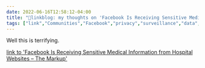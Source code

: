 ```yaml
---
date: 2022-06-16T12:58:12-04:00
title: "🔗linkblog: my thoughts on 'Facebook Is Receiving Sensitive Medical Information from Hospital Websites – The Markup'"
tags: ["link","Communities","Facebook","privacy","surveillance","data","HIPAA"]
---
```

Well this is terrifying.
 

[link to 'Facebook Is Receiving Sensitive Medical Information from Hospital Websites – The Markup'](https://themarkup.org/pixel-hunt/2022/06/16/facebook-is-receiving-sensitive-medical-information-from-hospital-websites)
